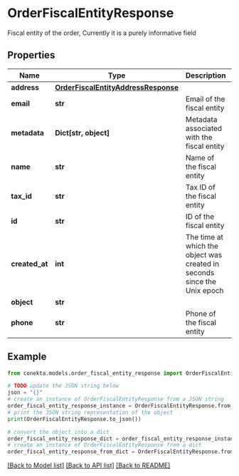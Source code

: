 # OrderFiscalEntityResponse

Fiscal entity of the order, Currently it is a purely informative field

## Properties

Name | Type | Description | Notes
------------ | ------------- | ------------- | -------------
**address** | [**OrderFiscalEntityAddressResponse**](OrderFiscalEntityAddressResponse.md) |  | 
**email** | **str** | Email of the fiscal entity | [optional] 
**metadata** | **Dict[str, object]** | Metadata associated with the fiscal entity | [optional] 
**name** | **str** | Name of the fiscal entity | [optional] 
**tax_id** | **str** | Tax ID of the fiscal entity | [optional] 
**id** | **str** | ID of the fiscal entity | 
**created_at** | **int** | The time at which the object was created in seconds since the Unix epoch | 
**object** | **str** |  | 
**phone** | **str** | Phone of the fiscal entity | [optional] 

## Example

```python
from conekta.models.order_fiscal_entity_response import OrderFiscalEntityResponse

# TODO update the JSON string below
json = "{}"
# create an instance of OrderFiscalEntityResponse from a JSON string
order_fiscal_entity_response_instance = OrderFiscalEntityResponse.from_json(json)
# print the JSON string representation of the object
print(OrderFiscalEntityResponse.to_json())

# convert the object into a dict
order_fiscal_entity_response_dict = order_fiscal_entity_response_instance.to_dict()
# create an instance of OrderFiscalEntityResponse from a dict
order_fiscal_entity_response_from_dict = OrderFiscalEntityResponse.from_dict(order_fiscal_entity_response_dict)
```
[[Back to Model list]](../README.md#documentation-for-models) [[Back to API list]](../README.md#documentation-for-api-endpoints) [[Back to README]](../README.md)


